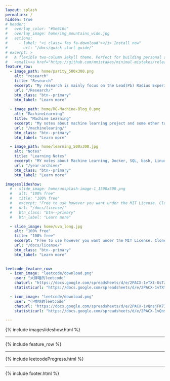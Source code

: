 ```yaml
---
layout: splash
permalink: /
hidden: true
# header:
#   overlay_color: "#5e616c"
#   overlay_image: home/img_mountains_wide.jpg
#   actions:
#     - label: "<i class='fas fa-download'></i> Install now"
#       url: "/docs/quick-start-guide/"
# excerpt: >
#   A flexible two-column Jekyll theme. Perfect for building personal sites, blogs, and portfolios.<br />
#   <small><a href="https://github.com/mmistakes/minimal-mistakes/releases/tag/4.20.2">Latest release v4.20.2</a></small>
feature_row:
  - image_path: home/parity_500x300.png
    alt: "research"
    title: "Research"
    excerpt: "My research is mainly focus on the Lead(Pb) Radius Experiment(PRex). Beside that I am also working on the SBS GEM tracker.."
    url: "/Research/"
    btn_class: "btn--primary"
    btn_label: "Learn more"
  
  - image_path: home/RG-Machine-Blog_0.png
    alt: "MachineLearning"
    title: "Machine Learning"
    excerpt: "My notes about machine learning project and some other topics. Machine Learing! Machine Learing!"
    url: "/machinelearing/"
    btn_class: "btn--primary"
    btn_label: "Learn more"

  - image_path: home/learning_500x300.jpg
    alt: "Notes"
    title: "Learning Notes"
    excerpt: "MY notes about Machine Learning, Docker, SQL, bash, Linux system, and also some other interesting topics"
    url: "/year-archive/"
    btn_class: "btn--primary"
    btn_label: "Learn more"

imagesslideshow:
  # - slide_image: home/unsplash-image-1_1500x500.png
  #   alt: "100% free"
  #   title: "100% free"
  #   excerpt: "Free to use however you want under the MIT License. Clone it, fork it, customize it... whatever!"
  #   url: "/docs/license/"
  #   btn_class: "btn--primary"
  #   btn_label: "Learn more"

  - slide_image: home/uva_long.jpg
    alt: "100% free"
    title: "100% free"
    excerpt: "Free to use however you want under the MIT License. Clone it, fork it, customize it... whatever!"
    url: "/docs/license/"
    btn_class: "btn--primary"
    btn_label: "Learn more"
  

leetcode_feature_row:
  - icon_image: "leetcode/download.png"
    user: "大胖喵的leetcode"
    chaturl: "https://docs.google.com/spreadsheets/d/e/2PACX-1vTXt-UsTz6zxIl1C0frYfkBU9S56_29nnRFUDorv0gZ0WLZ3wHzUGoNIoPZdxewxaKDXGeBwLJgADj1/pubchart?oid=198820844&amp;format=interactive"
    statisticurl: "https://docs.google.com/spreadsheets/d/e/2PACX-1vTXt-UsTz6zxIl1C0frYfkBU9S56_29nnRFUDorv0gZ0WLZ3wHzUGoNIoPZdxewxaKDXGeBwLJgADj1/pubchart?oid=1193338765&amp;format=interactive"

  - icon_image: "leetcode/download.png"
    user: "小喵咪的leetcode"
    chaturl: "https://docs.google.com/spreadsheets/d/e/2PACX-1vQnsjFK7I1KcqCEx7R7RRRwhYgYBTVywoSTbs8DMxvN9VdPo7evRQfABZnCNGQjQyQQZCdPKl_cscdX/pubchart?oid=198820844&amp;format=interactive"
    statisticurl: "https://docs.google.com/spreadsheets/d/e/2PACX-1vQnsjFK7I1KcqCEx7R7RRRwhYgYBTVywoSTbs8DMxvN9VdPo7evRQfABZnCNGQjQyQQZCdPKl_cscdX/pubchart?oid=1969946663&amp;format=interactive"

---
```

{% include imageslideshow.html %}

---
{% include feature_row %}

---
{% include leetcodeProgress.html %}

---

{% include footer.html %}
